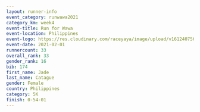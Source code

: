 ```yaml
--- 
layout: runner-info 
event_category: runwawa2021 
category_km: week4 
event-title: Run for Wawa 
event-location: Philippines 
event-logo: https://res.cloudinary.com/raceyaya/image/upload/v1612407562/logo/2021/i-ran-wawa-logo_syijlo.jpg 
event-date: 2021-02-01 
runnercount: 33
overall_rank: 33
gender_rank: 16
bib: 174
first_name: Jade
last_name: Catague
gender: Female
country: Philippines
category: 5K
finish: 0-54-01
--- 
```

